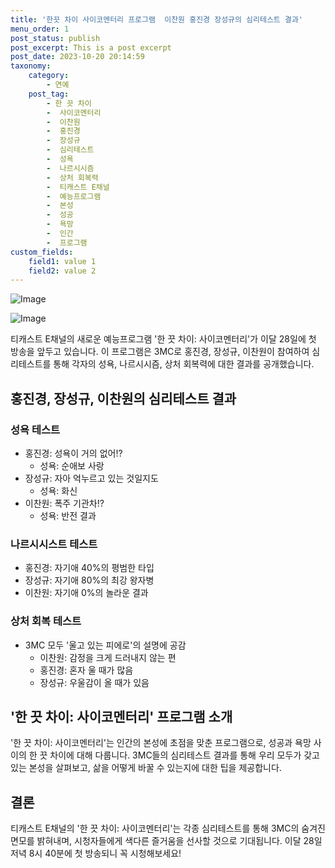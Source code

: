```yaml
---
title: '한끗 차이 사이코멘터리 프로그램  이찬원 홍진경 장성규의 심리테스트 결과'
menu_order: 1
post_status: publish
post_excerpt: This is a post excerpt
post_date: 2023-10-20 20:14:59
taxonomy:
    category:
        - 연예
    post_tag:
        - 한 끗 차이
        -  사이코멘터리
        -  이찬원
        -  홍진경
        -  장성규
        -  심리테스트
        -  성욕
        -  나르시시즘
        -  상처 회복력
        -  티캐스트 E채널
        -  예능프로그램
        -  본성
        -  성공
        -  욕망
        -  인간
        -  프로그램
custom_fields:
    field1: value 1
    field2: value 2
---
```


![Image](https://ssl.pstatic.net/mimgnews/image/629/2024/02/06/202485751707181127_20240206102502324.jpg?type=w540)

![Image](https://mimgnews.pstatic.net/image/629/2024/02/06/202421151707181147_20240206102502328.jpg?type=w540)


티캐스트 E채널의 새로운 예능프로그램 '한 끗 차이: 사이코멘터리'가 이달 28일에 첫 방송을 앞두고 있습니다. 이 프로그램은 3MC로 홍진경, 장성규, 이찬원이 참여하여 심리테스트를 통해 각자의 성욕, 나르시시즘, 상처 회복력에 대한 결과를 공개했습니다.

## 홍진경, 장성규, 이찬원의 심리테스트 결과
### 성욕 테스트
- 홍진경: 성욕이 거의 없어!?
    - 성욕: 순애보 사랑
- 장성규: 자아 억누르고 있는 것일지도
    - 성욕: 화신
- 이찬원: 폭주 기관차!?
    - 성욕: 반전 결과

### 나르시시스트 테스트
- 홍진경: 자기애 40%의 평범한 타입
- 장성규: 자기애 80%의 최강 왕자병
- 이찬원: 자기애 0%의 놀라운 결과

### 상처 회복 테스트
- 3MC 모두 '울고 있는 피에로'의 설명에 공감
    - 이찬원: 감정을 크게 드러내지 않는 편
    - 홍진경: 혼자 울 때가 많음
    - 장성규: 우울감이 올 때가 있음

## '한 끗 차이: 사이코멘터리' 프로그램 소개
'한 끗 차이: 사이코멘터리'는 인간의 본성에 초점을 맞춘 프로그램으로, 성공과 욕망 사이의 한 끗 차이에 대해 다룹니다. 3MC들의 심리테스트 결과를 통해 우리 모두가 갖고 있는 본성을 살펴보고, 삶을 어떻게 바꿀 수 있는지에 대한 팁을 제공합니다.

## 결론
티캐스트 E채널의 '한 끗 차이: 사이코멘터리'는 각종 심리테스트를 통해 3MC의 숨겨진 면모를 밝혀내며, 시청자들에게 색다른 즐거움을 선사할 것으로 기대됩니다. 이달 28일 저녁 8시 40분에 첫 방송되니 꼭 시청해보세요!
